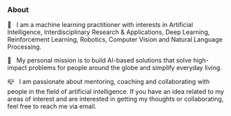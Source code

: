 ### About

🧲 &nbsp;&nbsp;I am a machine learning practitioner with interests in Artificial Intelligence, Interdisciplinary Research & Applications, Deep Learning, Reinforcement Learning, Robotics, Computer Vision and Natural Language Processing.

🎯 &nbsp;&nbsp;My personal mission is to build AI-based solutions that solve high-impact problems for people around the globe and simplify everyday living.

📪 &nbsp;&nbsp;I am passionate about mentoring, coaching and collaborating with people in the field of artificial intelligence. If you have an idea related to my areas of interest and are interested in getting my thoughts or collaborating, feel free to reach me via email.
